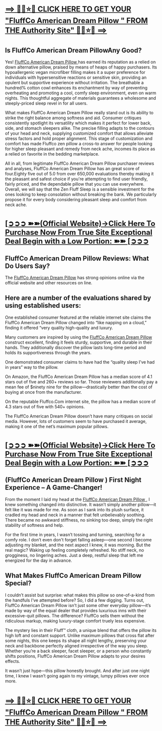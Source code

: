 <h1><strong><a href="https://beastfitclub.com/fluffco-american-dream-pillow/"><span style="font-size: x-large;"><strong>==&gt; 🌈💟⭐💗 CLICK HERE TO GET YOUR "FluffCo American Dream Pillow " FROM THE Authority Site" 🌈💟⭐💗 ==&gt;</strong></span></a></strong></h1>
<h2><strong>Is FluffCo American Dream PillowAny Good?</strong></h2>
<p>Yes! <a href="https://beastfitclub.com/fluffco-american-dream-pillow/">FluffCo American Dream Pillow </a> has earned its reputation as a relied on down alternative pillow, praised by means of heaps of happy purchasers. Its hypoallergenic vegan microfiber filling makes it a super preference for individuals with hypersensitive reactions or sensitive skin, providing an opulent but supportive experience without irritation. The breathable a hundred% cotton cowl enhances its enchantment by way of preventing overheating and promoting a cool, comfy sleep environment, even on warm nights. This thoughtful aggregate of materials guarantees a wholesome and steeply-priced sleep revel in for all users.</p>
<p>What makes FluffCo American Dream Pillow really stand out is its ability to strike the right balance among softness and aid. Consumer critiques consistently spotlight its versatility which makes it perfect for lower back, side, and stomach sleepers alike. The precise filling adapts to the contours of your head and neck, supplying customized comfort that allows alleviate stress factors and hold proper alignment. This stage of customization and comfort has made Fluffco zen pillow a cross-to answer for people looking for higher sleep pleasant and remedy from neck ache, incomes its place as a relied on favorite in the bedding marketplace.</p>
<p>All in all, from legitimate FluffCo American Dream Pillow purchaser reviews and analyses, FluffCo American Dream Pillow has an great score of four.Eighty five out of 5.0 from over 650,000 evaluations thereby making it the pleasant and safest choice if you're attempting to find user friendly, fairly priced, and the dependable pillow that you can use everywhere. Overall, we will say that the Zen Fluff Sleep is a sensible investment for the ones looking to keep consolation without breaking the bank. We particularly propose it for every body considering pleasant sleep and comfort from neck ache.</p>
<h1><a href="https://beastfitclub.com/fluffco-american-dream-pillow/"><strong><span style="font-size: x-large;">[➲➲➲ ➽➽(Official Website)&rarr;Click Here To Purchase Now From True Site Exceptional Deal </span></strong><strong><span style="font-size: x-large;">Begin with a Low Portion: ➽➽ [➲➲➲</span></strong></a></h1>
<h2><strong>FluffCo American Dream Pillow Reviews: What Do Users Say?</strong></h2>
<p>The <a href="https://beastfitclub.com/fluffco-american-dream-pillow/">FluffCo American Dream Pillow</a> has strong opinions online via the official website and other resources on line.</p>
<h2><strong>Here are a number of the evaluations shared by using established users:</strong></h2>
<p>One established consumer featured at the reliable internet site claims the FluffCo American Dream Pillow changed into &ldquo;like napping on a cloud,&rdquo; finding it offered &ldquo;very quality high-quality and luxury.</p>
<p>Many customers are inspired by using the <a href="https://www.facebook.com/fluffco.american.dream.pillow.reviews/">FluffCo American Dream Pillow</a> construct excellent, finding it feels sturdy, supportive, and durable in their hands. They additionally discover the pillow lasts long-time period and holds its supportiveness through the years.</p>
<p>One demonstrated consumer claims to have had the &ldquo;quality sleep I&rsquo;ve had in years&rdquo; way to the pillow.</p>
<p>On Amazon, the FluffCo American Dream Pillow has a median score of 4.1 stars out of five and 260+ reviews so far. Those reviewers additionally pay a mean fee of $ninety nine for the pillow&mdash;drastically better than the cost of buying at once from the manufacturer.</p>
<p>On the reputable Fluffco.Com internet site, the pillow has a median score of 4.3 stars out of five with 540+ opinions.</p>
<p>The FluffCo American Dream Pillow doesn&rsquo;t have many critiques on social media. However, lots of customers seem to have purchased it average, making it one of the net&rsquo;s maximum popular pillows.</p>
<h1><a href="https://beastfitclub.com/fluffco-american-dream-pillow/"><strong><span style="font-size: x-large;">[➲➲➲ ➽➽(Official Website)&rarr;Click Here To Purchase Now From True Site Exceptional Deal </span></strong><strong><span style="font-size: x-large;">Begin with a Low Portion: ➽➽ [➲➲➲</span></strong></a></h1>
<h2><strong>(FluffCo American Dream Pillow ) First Night Experience &ndash; A Game-Changer!</strong></h2>
<p>From the moment I laid my head at the <a href="https://www.facebook.com/fluffco.american.dream.pillow.reviews/">FluffCo American Dream Pillow </a>, I knew something changed into distinctive. It wasn&rsquo;t simply another pillow&mdash;it felt like it was made for me. As soon as I sank into its plush surface, it cradled my head and neck in a manner that felt unbelievably soothing. There became no awkward stiffness, no sinking too deep, simply the right stability of softness and help.</p>
<p>For the first time in years, I wasn&rsquo;t tossing and turning, searching for a comfy role. I don&rsquo;t even don't forget falling asleep&mdash;one second I become adjusting my blanket, and the next aspect I knew, it was morning. But the real magic? Waking up feeling completely refreshed. No stiff neck, no grogginess, no lingering aches. Just a deep, restful sleep that left me energized for the day in advance.</p>
<h2><strong>What Makes FluffCo American Dream Pillow Special?</strong></h2>
<p>I couldn&rsquo;t assist but surprise: what makes this pillow so one-of-a-kind from the handfuls I&rsquo;ve attempted before? So, I did a few digging. Turns out, FluffCo American Dream Pillow isn&rsquo;t just some other everyday pillow&mdash;it&rsquo;s made by way of the equal dealer that provides luxurious inns with their excessive-quit pillows. The difference? FluffCo sells them without the ridiculous markup, making luxury-stage comfort truely less expensive.</p>
<p>The mystery lies in their Fluff&trade; cloth, a unique blend that offers the pillow its high loft and constant support. Unlike maximum pillows that cross flat after some nights, this one keeps its shape all night lengthy, preserving your neck and backbone perfectly aligned irrespective of the way you sleep. Whether you&rsquo;re a back sleeper, facet sleeper, or a person who constantly shifts positions, FluffCo American Dream Pillow adapts to your desires effects.</p>
<p>It wasn&rsquo;t just hype&mdash;this pillow honestly brought. And after just one night time, I knew I wasn&rsquo;t going again to my vintage, lumpy pillows ever once more.</p>
<h1><a href="https://beastfitclub.com/fluffco-american-dream-pillow/"><strong><span style="font-size: x-large;">==&gt; </span></strong><strong><span style="font-size: x-large;">🌈💟⭐💗 CLICK HERE TO GET YOUR "FluffCo American Dream Pillow " FROM THE Authority Site" 🌈💟⭐💗 </span></strong><strong><span style="font-size: x-large;">==&gt;</span></strong></a></h1>
<p>&nbsp;</p>
